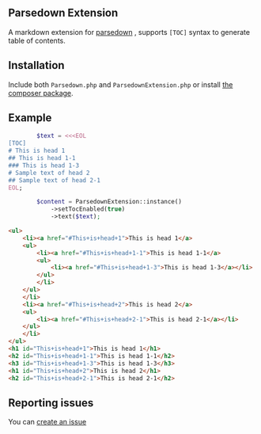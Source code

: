 ## Parsedown Extension

A markdown extension for [parsedown](https://github.com/erusev/parsedown) , supports `[TOC]` syntax to generate table of contents.

## Installation

Include both `Parsedown.php` and `ParsedownExtension.php` or install [the composer package](https://packagist.org/packages/mrgeneral/parsedown-extension).

## Example

``` php
        $text = <<<EOL
[TOC]
# This is head 1
## This is head 1-1
### This is head 1-3
# Sample text of head 2
## Sample text of head 2-1
EOL;

        $content = ParsedownExtension::instance()
            ->setTocEnabled(true)
            ->text($text);
```

```html
<ul>
	<li><a href="#This+is+head+1">This is head 1</a>
	<ul>
		<li><a href="#This+is+head+1-1">This is head 1-1</a>
		<ul>
			<li><a href="#This+is+head+1-3">This is head 1-3</a></li>
		</ul>
		</li>
	</ul>
	</li>
	<li><a href="#This+is+head+2">This is head 2</a>
	<ul>
		<li><a href="#This+is+head+2-1">This is head 2-1</a></li>
	</ul>
	</li>
</ul>
<h1 id="This+is+head+1">This is head 1</h1>
<h2 id="This+is+head+1-1">This is head 1-1</h2>
<h3 id="This+is+head+1-3">This is head 1-3</h3>
<h1 id="This+is+head+2">This is head 2</h1>
<h2 id="This+is+head+2-1">This is head 2-1</h2>
```

## Reporting issues

 You can [create an issue](https://github.com/mrgeneralgoo/parsedown-extension/issues/new)